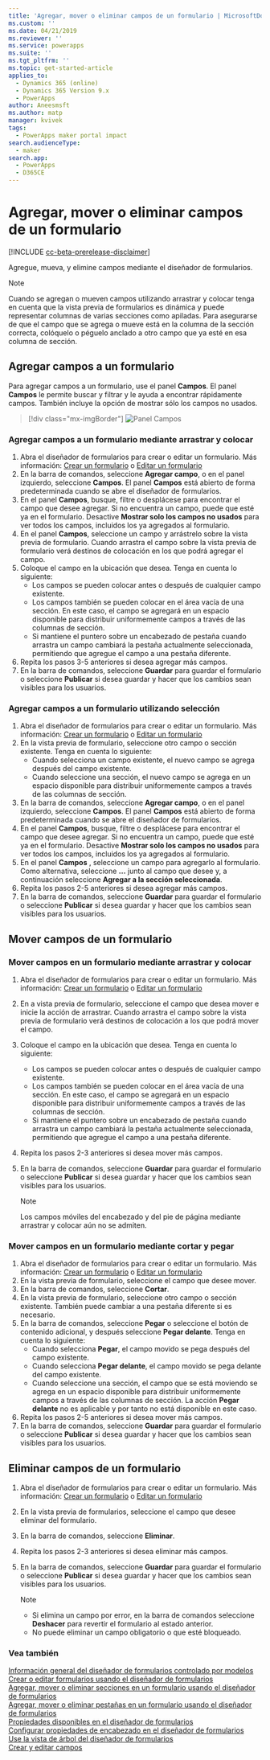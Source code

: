 ```yaml
---
title: 'Agregar, mover o eliminar campos de un formulario | MicrosoftDocs'
ms.custom: ''
ms.date: 04/21/2019
ms.reviewer: ''
ms.service: powerapps
ms.suite: ''
ms.tgt_pltfrm: ''
ms.topic: get-started-article
applies_to:
  - Dynamics 365 (online)
  - Dynamics 365 Version 9.x
  - PowerApps
author: Aneesmsft
ms.author: matp
manager: kvivek
tags:
  - PowerApps maker portal impact
search.audienceType:
  - maker
search.app:
  - PowerApps
  - D365CE
---
```


# <a name="add-move-or-delete-fields-on-a-form"></a>Agregar, mover o eliminar campos de un formulario  
[!INCLUDE [cc-beta-prerelease-disclaimer](../../includes/cc-beta-prerelease-disclaimer.md)]

Agregue, mueva, y elimine campos mediante el diseñador de formularios.

> [!NOTE]
> Cuando se agregan o mueven campos utilizando arrastrar y colocar tenga en cuenta que la vista previa de formularios es dinámica y puede representar columnas de varias secciones como apiladas. Para asegurarse de que el campo que se agrega o mueve está en la columna de la sección correcta, colóquelo o péguelo anclado a otro campo que ya esté en esa columna de sección.

## <a name="add-fields-to-a-form"></a>Agregar campos a un formulario
Para agregar campos a un formulario, use el panel **Campos**. El panel **Campos** le permite buscar y filtrar y le ayuda a encontrar rápidamente campos. También incluye la opción de mostrar sólo los campos no usados. 

> [!div class="mx-imgBorder"] 
> ![](media/fields-pane.png "Panel Campos")

### <a name="add-fields-to-a-form-using-drag-and-drop"></a>Agregar campos a un formulario mediante arrastrar y colocar

1. Abra el diseñador de formularios para crear o editar un formulario. Más información: [Crear un formulario](create-and-edit-forms.md#create-a-form) o [Editar un formulario](create-and-edit-forms.md#edit-a-form)
2. En la barra de comandos, seleccione **Agregar campo**, o en el panel izquierdo, seleccione **Campos**.  El panel **Campos** está abierto de forma predeterminada cuando se abre el diseñador de formularios. 
3. En el panel **Campos**, busque, filtre o desplácese para encontrar el campo que desee agregar. Si no encuentra un campo, puede que esté ya en el formulario. Desactive **Mostrar solo los campos no usados** para ver todos los campos, incluidos los ya agregados al formulario. 
4. En el panel **Campos**, seleccione un campo y arrástrelo sobre la vista previa de formulario. Cuando arrastra el campo sobre la vista previa de formulario verá destinos de colocación en los que podrá agregar el campo. 
5. Coloque el campo en la ubicación que desea. Tenga en cuenta lo siguiente: 
    - Los campos se pueden colocar antes o después de cualquier campo existente.
    - Los campos también se pueden colocar en el área vacía de una sección. En este caso, el campo se agregará en un espacio disponible para distribuir uniformemente campos a través de las columnas de sección.
    - Si mantiene el puntero sobre un encabezado de pestaña cuando arrastra un campo cambiará la pestaña actualmente seleccionada, permitiendo que agregue el campo a una pestaña diferente.   
6. Repita los pasos 3-5 anteriores si desea agregar más campos.
7. En la barra de comandos, seleccione **Guardar** para guardar el formulario o seleccione **Publicar** si desea guardar y hacer que los cambios sean visibles para los usuarios. 

### <a name="add-fields-to-a-form-using-selection"></a>Agregar campos a un formulario utilizando selección 

1. Abra el diseñador de formularios para crear o editar un formulario. Más información: [Crear un formulario](create-and-edit-forms.md#create-a-form) o [Editar un formulario](create-and-edit-forms.md#edit-a-form)
2. En la vista previa de formulario, seleccione otro campo o sección existente. Tenga en cuenta lo siguiente:
    - Cuando selecciona un campo existente, el nuevo campo se agrega después del campo existente. 
    - Cuando seleccione una sección, el nuevo campo se agrega en un espacio disponible para distribuir uniformemente campos a través de las columnas de sección. 
3. En la barra de comandos, seleccione **Agregar campo**, o en el panel izquierdo, seleccione **Campos**. El panel **Campos** está abierto de forma predeterminada cuando se abre el diseñador de formularios. 
4. En el panel **Campos**, busque, filtre o desplácese para encontrar el campo que desee agregar. Si no encuentra un campo, puede que esté ya en el formulario. Desactive **Mostrar solo los campos no usados** para ver todos los campos, incluidos los ya agregados al formulario. 
5. En el panel **Campos** , seleccione un campo para agregarlo al formulario. Como alternativa, seleccione **...** junto al campo que desee y, a continuación seleccione **Agregar a la sección seleccionada**. 
6. Repita los pasos 2-5 anteriores si desea agregar más campos.
7. En la barra de comandos, seleccione **Guardar** para guardar el formulario o seleccione **Publicar** si desea guardar y hacer que los cambios sean visibles para los usuarios. 

## <a name="move-fields-on-a-form"></a>Mover campos de un formulario

### <a name="move-fields-on-a-form-using-drag-and-drop"></a>Mover campos en un formulario mediante arrastrar y colocar

1. Abra el diseñador de formularios para crear o editar un formulario. Más información: [Crear un formulario](create-and-edit-forms.md#create-a-form) o [Editar un formulario](create-and-edit-forms.md#edit-a-form)
2. En a vista previa de formulario, seleccione el campo que desea mover e inicie la acción de arrastrar. Cuando arrastra el campo sobre la vista previa de formulario verá destinos de colocación a los que podrá mover el campo. 
3. Coloque el campo en la ubicación que desea. Tenga en cuenta lo siguiente: 
    - Los campos se pueden colocar antes o después de cualquier campo existente.
    - Los campos también se pueden colocar en el área vacía de una sección. En este caso, el campo se agregará en un espacio disponible para distribuir uniformemente campos a través de las columnas de sección.
    - Si mantiene el puntero sobre un encabezado de pestaña cuando arrastra un campo cambiará la pestaña actualmente seleccionada, permitiendo que agregue el campo a una pestaña diferente.   
4. Repita los pasos 2-3 anteriores si desea mover más campos.
5. En la barra de comandos, seleccione **Guardar** para guardar el formulario o seleccione **Publicar** si desea guardar y hacer que los cambios sean visibles para los usuarios. 

    > [!NOTE]
    >   Los campos móviles del encabezado y del pie de página mediante arrastrar y colocar aún no se admiten. 

### <a name="move-fields-on-a-form-using-cut-and-paste"></a>Mover campos en un formulario mediante cortar y pegar

1. Abra el diseñador de formularios para crear o editar un formulario. Más información: [Crear un formulario](create-and-edit-forms.md#create-a-form) o [Editar un formulario](create-and-edit-forms.md#edit-a-form)
2. En la vista previa de formulario, seleccione el campo que desee mover.
3. En la barra de comandos, seleccione **Cortar**.
4. En la vista previa de formulario, seleccione otro campo o sección existente. También puede cambiar a una pestaña diferente si es necesario.
5. En la barra de comandos, seleccione **Pegar** o seleccione el botón de contenido adicional, y después seleccione **Pegar delante**. Tenga en cuenta lo siguiente:
    - Cuando selecciona **Pegar**, el campo movido se pega después del campo existente. 
    - Cuando selecciona **Pegar delante**, el campo movido se pega delante del campo existente.
    - Cuando seleccione una sección, el campo que se está moviendo se agrega en un espacio disponible para distribuir uniformemente campos a través de las columnas de sección. La acción **Pegar delante** no es aplicable y por tanto no está disponible en este caso.
6. Repita los pasos 2-5 anteriores si desea mover más campos.
7. En la barra de comandos, seleccione **Guardar** para guardar el formulario o seleccione **Publicar** si desea guardar y hacer que los cambios sean visibles para los usuarios. 

## <a name="delete-fields-on-a-form"></a>Eliminar campos de un formulario
1. Abra el diseñador de formularios para crear o editar un formulario. Más información: [Crear un formulario](create-and-edit-forms.md#create-a-form) o [Editar un formulario](create-and-edit-forms.md#edit-a-form)
2. En la vista previa de formularios, seleccione el campo que desee eliminar del formulario. 
3. En la barra de comandos, seleccione **Eliminar**. 
4. Repita los pasos 2-3 anteriores si desea eliminar más campos.
5. En la barra de comandos, seleccione **Guardar** para guardar el formulario o seleccione **Publicar** si desea guardar y hacer que los cambios sean visibles para los usuarios. 

     > [!NOTE]
     >   -  Si elimina un campo por error, en la barra de comandos seleccione **Deshacer** para revertir el formulario al estado anterior. 
     >   -  No puede eliminar un campo obligatorio o que esté bloqueado. 

### <a name="see-also"></a>Vea también
[Información general del diseñador de formularios controlado por modelos](form-designer-overview.md)  
[Crear o editar formularios usando el diseñador de formularios](create-and-edit-forms.md)  
[Agregar, mover o eliminar secciones en un formulario usando el diseñador de formularios](add-move-or-delete-sections-on-form.md)  
[Agregar, mover o eliminar pestañas en un formulario usando el diseñador de formularios](add-move-or-delete-tabs-on-form.md)  
[Propiedades disponibles en el diseñador de formularios](form-designer-properties.md)  
[Configurar propiedades de encabezado en el diseñador de formularios](form-designer-header-properties.md)  
[Use la vista de árbol del diseñador de formularios](using-tree-view-on-form.md)  
[Crear y editar campos](../common-data-service/create-edit-field-portal.md)
